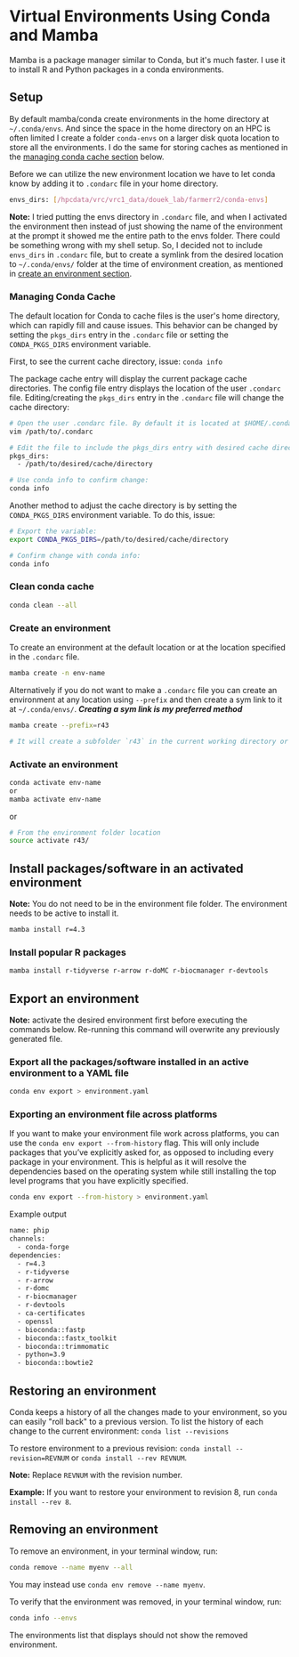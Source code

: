 # Virtual Environments Using Conda and Mamba

Mamba is a package manager similar to Conda, but it's much faster. I use it to install R and Python packages in a conda environments.

## Setup

By default mamba/conda create environments in the home directory at `~/.conda/envs`. And since the space in the home directory on an HPC is often limited I create a folder `conda-envs` on a larger disk quota location to store all the environments. I do the same for storing caches as mentioned in the [managing conda cache section](#managing-conda-cache) below.

Before we can utilize the new environment location we have to let conda know by adding it to `.condarc` file in your home directory. 

```bash
envs_dirs: [/hpcdata/vrc/vrc1_data/douek_lab/farmerr2/conda-envs]
```

**Note:** I tried putting the envs directory in `.condarc` file, and when I activated the environment then instead of just showing the name of the environment at the prompt it showed me the entire path to the envs folder. There could be something wrong with my shell setup. So, I decided not to include `envs_dirs` in `.condarc` file, but to create a symlink from the desired location to `~/.conda/envs/` folder at the time of environment creation, as mentioned in [create an environment section](#create-an-environment).

### Managing Conda Cache 
The default location for Conda to cache files is the user's home directory, which can rapidly fill and cause issues. This behavior can be changed by setting the `pkgs_dirs` entry in the `.condarc` file or setting the `CONDA_PKGS_DIRS` environment variable. 

First, to see the current cache directory, issue: `conda info`

The package cache entry will display the current package cache directories. The config file entry displays the location of the user `.condarc` file. Editing/creating the `pkgs_dirs` entry in the `.condarc` file will change the cache directory:

```bash
# Open the user .condarc file. By default it is located at $HOME/.condarc.
vim /path/to/.condarc

# Edit the file to include the pkgs_dirs entry with desired cache directory:
pkgs_dirs:
  - /path/to/desired/cache/directory

# Use conda info to confirm change:
conda info
```

Another method to adjust the cache directory is by setting the `CONDA_PKGS_DIRS` environment variable. To do this, issue:

```bash
# Export the variable:
export CONDA_PKGS_DIRS=/path/to/desired/cache/directory

# Confirm change with conda info:
conda info
```

### Clean conda cache

```bash
conda clean --all
```

### Create an environment

To create an environment at the default location or at the location specified in the `.condarc` file.
```bash
mamba create -n env-name
```

Alternatively if you do not want to make a `.condarc` file you can create an environment at any location using `--prefix` and then create a sym link to it at `~/.conda/envs/`. ***Creating a sym link is my preferred method***

```bash
mamba create --prefix=r43

# It will create a subfolder `r43` in the current working directory or the directory specified in .condarc. Here the prefix is non standard location for the environment. 
```

### Activate an environment

```bash
conda activate env-name
or
mamba activate env-name
```

or

```bash
# From the environment folder location
source activate r43/
```

## Install packages/software in an activated environment

**Note:** You do not need to be in the environment file folder. The environment needs to be active to install it. 

```bash
mamba install r=4.3
```

### Install popular R packages

```bash
mamba install r-tidyverse r-arrow r-doMC r-biocmanager r-devtools
```

## Export an environment

**Note:** activate the desired environment first before executing the commands below. Re-running this command will overwrite any previously generated file.

### Export all the packages/software installed in an active environment to a YAML file

```bash
conda env export > environment.yaml
```

### Exporting an environment file across platforms

If you want to make your environment file work across platforms, you can use the `conda env export --from-history` flag. This will only include packages that you’ve explicitly asked for, as opposed to including every package in your environment. This is helpful as it will resolve the dependencies based on the operating system while still installing the top level programs that you have explicitly specified. 

```bash
conda env export --from-history > environment.yaml
```

Example output

```bash
name: phip
channels:
  - conda-forge
dependencies:
  - r=4.3
  - r-tidyverse
  - r-arrow
  - r-domc
  - r-biocmanager
  - r-devtools
  - ca-certificates
  - openssl
  - bioconda::fastp
  - bioconda::fastx_toolkit
  - bioconda::trimmomatic
  - python=3.9
  - bioconda::bowtie2
```

## Restoring an environment
Conda keeps a history of all the changes made to your environment, so you can easily "roll back" to a previous version. To list the history of each change to the current environment: `conda list --revisions`

To restore environment to a previous revision: `conda install --revision=REVNUM` or `conda install --rev REVNUM`.

**Note:** Replace `REVNUM` with the revision number.

**Example:** If you want to restore your environment to revision 8, run `conda install --rev 8`.

## Removing an environment
To remove an environment, in your terminal window, run:

```bash
conda remove --name myenv --all
```

You may instead use `conda env remove --name myenv`.

To verify that the environment was removed, in your terminal window, run:

```bash
conda info --envs
```

The environments list that displays should not show the removed environment.